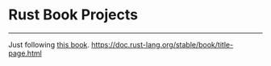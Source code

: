# Rust Book Projects

---

Just following [this book](https://doc.rust-lang.org/stable/book/title-page.html).
https://doc.rust-lang.org/stable/book/title-page.html

